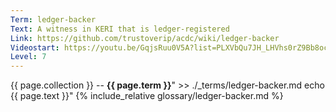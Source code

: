 ```yaml
---
Term: ledger-backer
Text: A witness in KERI that is ledger-registered
Link: https://github.com/trustoverip/acdc/wiki/ledger-backer
Videostart: https://youtu.be/GqjsRuu0V5A?list=PLXVbQu7JH_LHVhs0rZ9Bb8ocyKlPljkaG&t=27m55s
Level: 7
---
```


{{ page.collection }} -- **{{ page.term }}**" >> ./_terms/ledger-backer.md
    echo  {{ page.text }}"
{% include_relative glossary/ledger-backer.md %}
